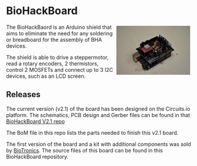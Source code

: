# BioHackBoard

<img src="DSC_0710.jpg" alt="BioHack Board V2.0" style="width: 200px;" width=200 align="right" hspace=5 vspace=5 />
The BioHackBaord is an Arduino shield that aims to eliminate the need for any soldering or breadboard for the assembly of BHA devices. 

The shield is able to drive a steppermotor, read a rotary encoders, 2 thermistors, control 2 MOSFETs and connect up to 3 I2C devices, such as an LCD screen.

## Releases

The current version (v2.1) of the board has been designed on the Circuits.io platform. The schematics, PCB design and Gerber files can be found in that [BioHackBoard V2.1 repo](https://circuits.io/circuits/2997842-biohack-board)

The BoM file in this repo lists the parts needed to finish this v2.1 board.

The first version of the board and a kit with additional components was sold by [BioTronics](http://biotronics.nl/products/biohackacademy-prototyping-kit). The source files of this board can be found in this BioHackBoard repository.


